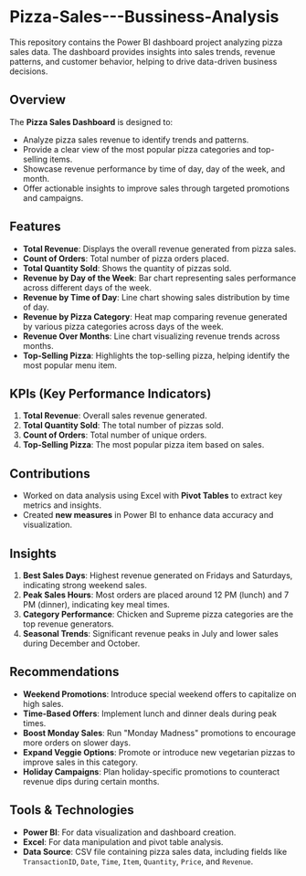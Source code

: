 # Pizza-Sales---Bussiness-Analysis
This repository contains the Power BI dashboard project analyzing pizza sales data. The dashboard provides insights into sales trends, revenue patterns, and customer behavior, helping to drive data-driven business decisions. 

## Overview

The **Pizza Sales Dashboard** is designed to:
- Analyze pizza sales revenue to identify trends and patterns.
- Provide a clear view of the most popular pizza categories and top-selling items.
- Showcase revenue performance by time of day, day of the week, and month.
- Offer actionable insights to improve sales through targeted promotions and campaigns.

## Features

- **Total Revenue**: Displays the overall revenue generated from pizza sales.
- **Count of Orders**: Total number of pizza orders placed.
- **Total Quantity Sold**: Shows the quantity of pizzas sold.
- **Revenue by Day of the Week**: Bar chart representing sales performance across different days of the week.
- **Revenue by Time of Day**: Line chart showing sales distribution by time of day.
- **Revenue by Pizza Category**: Heat map comparing revenue generated by various pizza categories across days of the week.
- **Revenue Over Months**: Line chart visualizing revenue trends across months.
- **Top-Selling Pizza**: Highlights the top-selling pizza, helping identify the most popular menu item.

## KPIs (Key Performance Indicators)

1. **Total Revenue**: Overall sales revenue generated.
2. **Total Quantity Sold**: The total number of pizzas sold.
3. **Count of Orders**: Total number of unique orders.
4. **Top-Selling Pizza**: The most popular pizza item based on sales.

## Contributions

- Worked on data analysis using Excel with **Pivot Tables** to extract key metrics and insights.
- Created **new measures** in Power BI to enhance data accuracy and visualization.
  
## Insights

1. **Best Sales Days**: Highest revenue generated on Fridays and Saturdays, indicating strong weekend sales.
2. **Peak Sales Hours**: Most orders are placed around 12 PM (lunch) and 7 PM (dinner), indicating key meal times.
3. **Category Performance**: Chicken and Supreme pizza categories are the top revenue generators.
4. **Seasonal Trends**: Significant revenue peaks in July and lower sales during December and October.

## Recommendations

- **Weekend Promotions**: Introduce special weekend offers to capitalize on high sales.
- **Time-Based Offers**: Implement lunch and dinner deals during peak times.
- **Boost Monday Sales**: Run "Monday Madness" promotions to encourage more orders on slower days.
- **Expand Veggie Options**: Promote or introduce new vegetarian pizzas to improve sales in this category.
- **Holiday Campaigns**: Plan holiday-specific promotions to counteract revenue dips during certain months.

## Tools & Technologies

- **Power BI**: For data visualization and dashboard creation.
- **Excel**: For data manipulation and pivot table analysis.
- **Data Source**: CSV file containing pizza sales data, including fields like `TransactionID`, `Date`, `Time`, `Item`, `Quantity`, `Price`, and `Revenue`.
